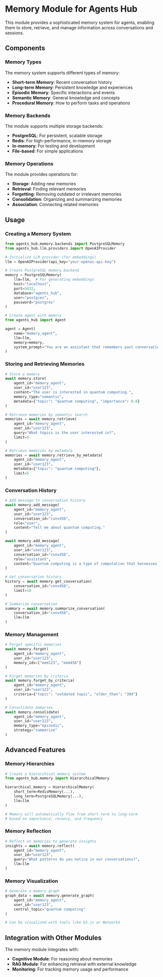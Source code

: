 # Memory Module for Agents Hub

This module provides a sophisticated memory system for agents, enabling them to store, retrieve, and manage information across conversations and sessions.

## Components

### Memory Types

The memory system supports different types of memory:
- **Short-term Memory**: Recent conversation history
- **Long-term Memory**: Persistent knowledge and experiences
- **Episodic Memory**: Specific interactions and events
- **Semantic Memory**: General knowledge and concepts
- **Procedural Memory**: How to perform tasks and operations

### Memory Backends

The module supports multiple storage backends:
- **PostgreSQL**: For persistent, scalable storage
- **Redis**: For high-performance, in-memory storage
- **In-memory**: For testing and development
- **File-based**: For simple applications

### Memory Operations

The module provides operations for:
- **Storage**: Adding new memories
- **Retrieval**: Finding relevant memories
- **Forgetting**: Removing outdated or irrelevant memories
- **Consolidation**: Organizing and summarizing memories
- **Association**: Connecting related memories

## Usage

### Creating a Memory System

```python
from agents_hub.memory.backends import PostgreSQLMemory
from agents_hub.llm.providers import OpenAIProvider

# Initialize LLM provider (for embeddings)
llm = OpenAIProvider(api_key="your-openai-api-key")

# Create PostgreSQL memory backend
memory = PostgreSQLMemory(
    llm=llm,  # For generating embeddings
    host="localhost",
    port=5432,
    database="agents_hub",
    user="postgres",
    password="postgres"
)

# Create agent with memory
from agents_hub import Agent

agent = Agent(
    name="memory_agent",
    llm=llm,
    memory=memory,
    system_prompt="You are an assistant that remembers past conversations."
)
```

### Storing and Retrieving Memories

```python
# Store a memory
await memory.store(
    agent_id="memory_agent",
    user_id="user123",
    content="The user is interested in quantum computing.",
    memory_type="semantic",
    metadata={"topic": "quantum computing", "importance": 0.8}
)

# Retrieve memories by semantic search
memories = await memory.retrieve(
    agent_id="memory_agent",
    user_id="user123",
    query="What topics is the user interested in?",
    limit=5
)

# Retrieve memories by metadata
memories = await memory.retrieve_by_metadata(
    agent_id="memory_agent",
    user_id="user123",
    metadata={"topic": "quantum computing"},
    limit=5
)
```

### Conversation History

```python
# Add message to conversation history
await memory.add_message(
    agent_id="memory_agent",
    user_id="user123",
    conversation_id="conv456",
    role="user",
    content="Tell me about quantum computing."
)

await memory.add_message(
    agent_id="memory_agent",
    user_id="user123",
    conversation_id="conv456",
    role="assistant",
    content="Quantum computing is a type of computation that harnesses quantum mechanical phenomena..."
)

# Get conversation history
history = await memory.get_conversation(
    conversation_id="conv456",
    limit=10
)

# Summarize conversation
summary = await memory.summarize_conversation(
    conversation_id="conv456",
    llm=llm
)
```

### Memory Management

```python
# Forget specific memories
await memory.forget(
    agent_id="memory_agent",
    user_id="user123",
    memory_ids=["mem123", "mem456"]
)

# Forget memories by criteria
await memory.forget_by_criteria(
    agent_id="memory_agent",
    user_id="user123",
    criteria={"topic": "outdated topic", "older_than": "30d"}
)

# Consolidate memories
await memory.consolidate(
    agent_id="memory_agent",
    user_id="user123",
    memory_type="episodic",
    strategy="summarize"
)
```

## Advanced Features

### Memory Hierarchies

```python
# Create a hierarchical memory system
from agents_hub.memory import HierarchicalMemory

hierarchical_memory = HierarchicalMemory(
    short_term=RedisMemory(...),
    long_term=PostgreSQLMemory(...),
    llm=llm
)

# Memory will automatically flow from short-term to long-term
# based on importance, recency, and frequency
```

### Memory Reflection

```python
# Reflect on memories to generate insights
insights = await memory.reflect(
    agent_id="memory_agent",
    user_id="user123",
    query="What patterns do you notice in our conversations?",
    llm=llm
)
```

### Memory Visualization

```python
# Generate a memory graph
graph_data = await memory.generate_graph(
    agent_id="memory_agent",
    user_id="user123",
    central_topic="quantum computing"
)

# Can be visualized with tools like D3.js or NetworkX
```

## Integration with Other Modules

The memory module integrates with:
- **Cognitive Module**: For reasoning about memories
- **RAG Module**: For enhancing retrieval with external knowledge
- **Monitoring**: For tracking memory usage and performance
